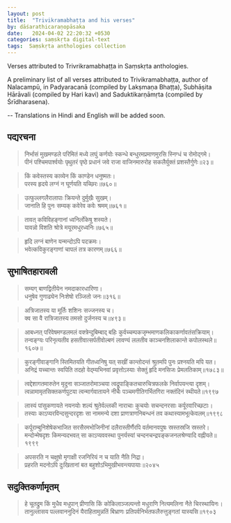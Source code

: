 ```yaml
---
layout: post
title:  "Trivikramabhaṭṭa and his verses"
by: dāśarathicaraṇopāsaka
date:   2024-04-02 22:20:32 +0530
categories: saṃskṛta digital-text
tags:  Saṃskṛta anthologies collection
---
```


Verses attributed to Trivrikramabhaṭṭa in Saṃskṛta anthologies.

A preliminary list of all verses attributed to Trivikramabhaṭṭa, author of Nalacampū, in Padyaracanā (compiled by Lakṣmaṇa Bhaṭṭa), Subhāṣita Hārāvali (compiled by Hari kavi) and Saduktikarṇāmṛta (compiled by Śrīdharasena).

-- Translations in Hindi and English will be added soon.

## पद्यरचना

> निर्भासं मुखमण्डले परिमितं मध्ये लघुं कर्णयोः स्कन्धे बन्धुरमप्रमाणमुरसि स्निग्धं च रोमोद्गमे। <br />
> पीनं पश्चिमपार्श्वयोः पृथुतरं पृष्ठे प्रधानं जवे राजा वाजिनमारुरोह सकलैर्युक्तं प्रशस्तैर्गुणेः॥२३॥

>किं कवेस्तस्य काव्येन किं काण्डेन धनुष्मतः। <br />
> परस्य हृदये लग्नं न घूर्णयति यच्छिरः॥७६०॥

> उत्फुल्लगलैरालापाः क्रियन्ते दुर्मुखैः सुखम्।<br />
> जानाति हि पुनः सम्यक् कवेरेव कवेः श्रमम्॥७६१॥

> तावत् कविविहङ्गानां ध्वनिर्लोकेषु शस्यते।<br />
> यावन्नो विशति श्रोत्रे मयूरमधुरध्वनिः॥७६५॥

> हृदि लग्नं बाणेन यन्मन्दोऽपि पदक्रमः।<br />
> भवेत्कविकुरङ्गाणां चापलं तत्र कारणम्॥७६६॥

## सुभाषितहारावली

> सम्यग् बाणद्वितीयेन नमदाकारधारिणा।<br />
> धनुषेव गुणाढ्येन निःशेषो रञ्जितो जनः॥३१६॥

> अत्रिजातस्य या मूर्तिः शशिनः सज्जनस्य च।<br />
> क्व सा वै रात्रिजातस्य तमसो दुर्जनस्य च॥४९३॥

> आबध्नत् परिवेषमण्डलमलं वक्त्रेन्दुबिम्बाद् बहिः कुर्वच्चम्पकजृम्भमाणकलिकाकर्णावतंसक्रियाम्।<br />
> तन्वङ्ग्यः परिनृत्यतीव हसतीवात्सर्पतीवोल्बणं लावण्यं ललतीव काञ्चनशिलाकान्ते कपोलस्थले॥१६०७॥

> कुरङ्गीवाङ्गानि स्तिमितयति गीतध्वनिषु यत् सखीं कान्तोदन्तं श्रुतमपि पुनः प्रश्नयति मपि यत।<br />
> अनिद्रं यच्चान्तः स्वपिति तदहो वेद्म्यभिनवां प्रवृत्तोऽस्याः सेक्तुं हृदि मनसिजः प्रेमलतिकाम्॥१७८३॥

> त्वद्देशागतमारुतेन मृदुना सञ्जातरोमाञ्चया त्वद्रूपाङ्कितचारुचित्रफलके निर्वापयन्त्या दृशम्।<br />
> त्वन्नामामृतसिक्तकर्णपुटया त्वन्मार्गवातायने नीचैः पञ्चमगीतिगर्भितगिरा नक्तंदिनं स्थीयते॥१९९७

> लास्यं पांसुकणायते नयनयोः शल्यं श्रुतेर्वल्लकी नाराचाः कुचयोः सचन्दनरसाः कर्पूरवारिच्छटाः।<br />
> तस्याः काऽप्यरविन्दसुन्दरदृशः सा नाममन्ये दशा प्राणत्राणनिबन्धनं तव कथास्यामभूत्केवलम्॥१९९८

> कर्पूराम्बुनिशेषेकभाजित सरसैरमभोजिनीनां दलैरास्तीर्णैरपि वर्तमानवपुषः स्रस्तस्रजि स्रस्तरे।<br />
> मन्दोन्मेषदृशः किमन्यदभवत् सा काऽप्यववस्था पुनर्यस्यां चन्दनचन्द्रपङ्कजनलश्रेण्यादि वह्नीयते॥१९९९

> अपसरति न चक्षुषो मृगाक्षी रजनिरियं न च याति नैति निद्रा।<br />
> प्रहरति मदनोऽपि दुःखितानां बत बहुशोऽभिमुखीभवन्त्यपायाः॥२०४५

## सदुक्तिकर्णामृतम्

> हे चूतद्रुम किं मुधैव मधुपान् प्रीणासि किं कोकिलाञ्जल्पन्तो मधुराणि नित्यमलिना नैते चिरस्थायिनः।<br />
>तानुल्लासय पल्लवाननुदिनं यैराहितामुन्नतिं बिभ्राणः प्रतिपर्वनिर्भतफलैरुत्तुङ्गतां यास्यसि॥१९०३
